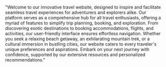 
"Welcome to our innovative travel website, designed to inspire and facilitate seamless travel experiences for adventurers and explorers alike. Our platform serves as a comprehensive hub for all travel enthusiasts, offering a myriad of features to simplify trip planning, booking, and exploration. From discovering exotic destinations to booking accommodations, flights, and activities, our user-friendly interface ensures effortless navigation. Whether you seek a relaxing beach getaway, an exhilarating mountain trek, or a cultural immersion in bustling cities, our website caters to every traveler's unique preferences and aspirations. Embark on your next journey with confidence, supported by our extensive resources and personalized recommendations."
